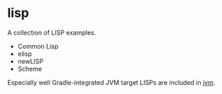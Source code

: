 # lisp

A collection of LISP examples.

* Common Lisp
* elisp
* newLISP
* Scheme

Especially well Gradle-integrated JVM target LISPs are included in [jvm](jvm).

